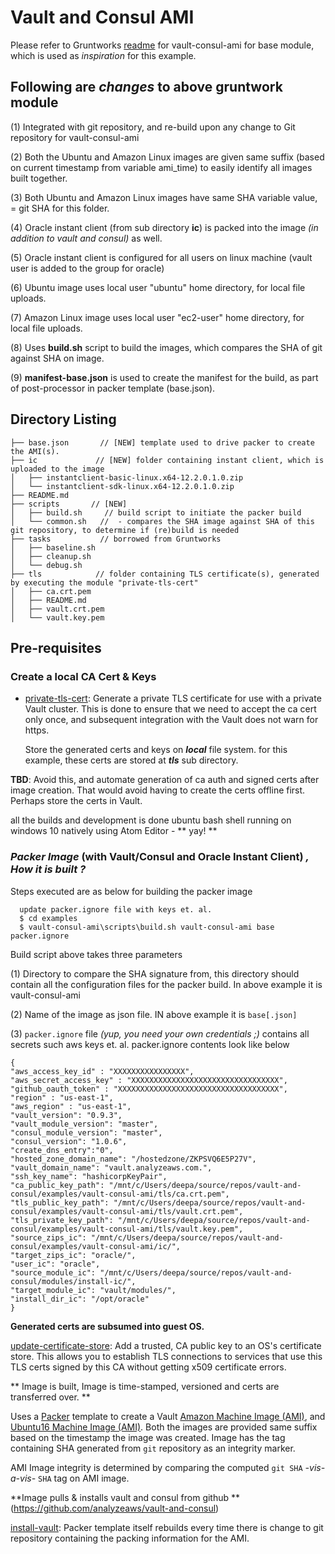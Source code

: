 # Vault and Consul AMI
Please refer to Gruntworks [readme](https://github.com/hashicorp/terraform-aws-vault/tree/master/examples/vault-consul-ami) for vault-consul-ami for base module, which is used as *inspiration* for this example.

## Following are *changes* to above gruntwork module
(1) Integrated with git repository, and re-build upon any change to Git repository for vault-consul-ami

(2) Both the Ubuntu and Amazon Linux images are given same suffix (based on current timestamp from variable ami_time) to easily identify all images built together.

(3) Both Ubuntu and Amazon Linux images have same SHA variable value, = git SHA for this folder.

(4) Oracle instant client (from sub directory **ic**) is packed into the image *(in addition to vault and consul)* as well.

(5) Oracle instant client is configured for all users on linux machine (vault user is added to the group for oracle)

(6) Ubuntu image uses local user "ubuntu" home directory, for local file uploads.

(7) Amazon Linux image uses local user "ec2-user" home directory, for local file uploads.

(8) Uses **build.sh** script to build the images, which compares the SHA of git against SHA on image.

(9) **manifest-base.json** is used to create the manifest for the build, as part of post-processor in packer template (base.json).

## Directory Listing
```
├── base.json		// [NEW] template used to drive packer to create the AMI(s).
├── ic			   // [NEW] folder containing instant client, which is uploaded to the image
│   ├── instantclient-basic-linux.x64-12.2.0.1.0.zip
│   └── instantclient-sdk-linux.x64-12.2.0.1.0.zip
├── README.md
├── scripts		  // [NEW]
│   ├── build.sh	 // build script to initiate the packer build
│   └── common.sh	//  - compares the SHA image against SHA of this git repository, to determine if (re)build is needed
├── tasks		    // borrowed from Gruntworks
│   ├── baseline.sh
│   ├── cleanup.sh
│   └── debug.sh
├── tls			   // folder containing TLS certificate(s), generated by executing the module "private-tls-cert"
│   ├── ca.crt.pem
│   ├── README.md
│   ├── vault.crt.pem
│   └── vault.key.pem
```

## Pre-requisites
### Create a local CA Cert & Keys
* [private-tls-cert](https://github.com/hashicorp/terraform-aws-vault/tree/master/modules/private-tls-cert): Generate a private TLS certificate for use with a private Vault cluster. This is done to ensure that we need to accept the ca cert only once, and subsequent integration with the Vault does not warn for https.

  Store the generated certs and keys on _**local**_ file system.
  for this example, these certs are stored at _**tls**_ sub directory.

 **TBD**: Avoid this, and automate generation of ca auth and signed certs after image creation. That would avoid having to create the certs offline first. Perhaps store the certs in Vault.

all the builds and development is done ubuntu bash shell running on windows 10 natively using Atom Editor - ** yay! **

### _**Packer Image**_  (with Vault/Consul and Oracle Instant Client) _, How it is built ?_

Steps executed are as below for building the packer image


```
  update packer.ignore file with keys et. al.
  $ cd examples
  $ vault-consul-ami\scripts\build.sh vault-consul-ami base packer.ignore
  ```
  Build script above takes three parameters


  (1) Directory to compare the SHA signature from, this directory should contain all the configuration files for the packer build.
  In above example it is vault-consul-ami


  (2) Name of the image as json file. IN above example it is `base[.json]`


  (3) `packer.ignore` file *(yup, you need your own credentials ;)* contains all secrets such aws keys et. al. packer.ignore contents look like below

  ```
  {
  "aws_access_key_id" : "XXXXXXXXXXXXXXXX",
  "aws_secret_access_key" : "XXXXXXXXXXXXXXXXXXXXXXXXXXXXXXXXX",
  "github_oauth_token" : "XXXXXXXXXXXXXXXXXXXXXXXXXXXXXXXXXXXX",
  "region" : "us-east-1",
  "aws_region" : "us-east-1",
  "vault_version": "0.9.3",
  "vault_module_version": "master",
  "consul_module_version": "master",
  "consul_version": "1.0.6",
  "create_dns_entry":"0",
  "hosted_zone_domain_name": "/hostedzone/ZKPSVQ6E5P27V",
  "vault_domain_name": "vault.analyzeaws.com.",
  "ssh_key_name": "hashicorpKeyPair",
  "ca_public_key_path": "/mnt/c/Users/deepa/source/repos/vault-and-consul/examples/vault-consul-ami/tls/ca.crt.pem",
  "tls_public_key_path": "/mnt/c/Users/deepa/source/repos/vault-and-consul/examples/vault-consul-ami/tls/vault.crt.pem",
  "tls_private_key_path": "/mnt/c/Users/deepa/source/repos/vault-and-consul/examples/vault-consul-ami/tls/vault.key.pem",
  "source_zips_ic": "/mnt/c/Users/deepa/source/repos/vault-and-consul/examples/vault-consul-ami/ic/",
  "target_zips_ic": "oracle/",
  "user_ic": "oracle",
  "source_module_ic": "/mnt/c/Users/deepa/source/repos/vault-and-consul/modules/install-ic/",
  "target_module_ic": "vault/modules/",
  "install_dir_ic": "/opt/oracle"
  }
  ```

 **Generated certs are subsumed into guest OS.**


 [update-certificate-store](https://github.com/hashicorp/terraform-aws-vault/tree/master/modules/update-certificate-store): Add a trusted, CA public key to an OS's certificate store. This allows you to establish TLS connections to services that use this TLS certs signed by this CA without getting x509 certificate errors.


** Image is built, Image is time-stamped, versioned and certs are transferred over. **

Uses a
 [Packer](https://www.packer.io/) template to create a Vault
 [Amazon Machine Image (AMI)](http://docs.aws.amazon.com/AWSEC2/latest/UserGuide/AMIs.html), and
 [Ubuntu16 Machine Image (AMI)](https://aws.amazon.com/marketplace/pp/B01JBL2M0O).
 Both the images are provided same suffix based on the timestamp the image was created.
 Image has the tag containing SHA generated from `git` repository as an integrity marker.

 AMI Image integrity is determined by comparing the computed ``git SHA`` *-vis-a-vis-* ``SHA`` tag on AMI image.


**Image pulls & installs vault and consul from github ** (https://github.com/analyzeaws/vault-and-consul)


 [install-vault](https://github.com/analyzeaws/vault-and-consul/tree/master/modules/install-vault):
  Packer template itself rebuilds every time there is change to git repository containing the packing information for the AMI.
